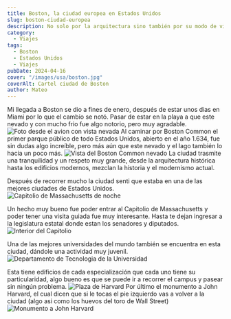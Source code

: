 ```yaml
---
title: Boston, la ciudad europea en Estados Unidos
slug: boston-ciudad-europea
description: No solo por la arquitectura sino también por su modo de vida.
category:
  - Viajes
tags:
  - Boston
  - Estados Unidos
  - Viajes
pubDate: 2024-04-16
cover: "/images/usa/boston.jpg"
coverAlt: Cartel ciudad de Boston
author: Mateo 
---
```


Mi llegada a Boston se dio a fines de enero, después de estar unos dias en Miami por lo que el cambio se notó.
Pasar de estar en la playa a que este nevado y con mucho frio fue algo notorio, pero muy agradable. 
<img src="/images/usa/boston/IMG_8395.jpg" alt="Foto desde el avion con vista nevada">
Al caminar por Boston Common el primer parque público de todo Estados Unidos, abierto en el año 1.634, fue sin dudas algo increíble, pero más aún que este nevado y el lago también lo hacia un poco más.
<img src="/images/usa/boston/IMG_8400.jpg" alt="Vista del Boston Common nevado">
La ciudad trasmite una tranquilidad y un respeto muy grande, desde la arquitectura histórica hasta los edificios modernos, mezclan la historia y el modernismo actual.

Después de recorrer mucho la ciudad senti que estaba en una de las mejores ciudades de Estados Unidos.
<img src="/images/usa/boston/IMG_8476.jpg" alt="Capitolio de Massachusetts de noche">

Un hecho muy bueno fue poder entrar al Capitolio de Massachusetts y poder tener una visita guiada fue muy interesante.
Hasta te dejan ingresar a la legislatura estatal donde estan los senadores y diputados.
<img src="/images/usa/boston/IMG_8470.jpg" alt="Interior del Capitolio">

Una de las mejores universidades del mundo también se encuentra en esta ciudad, dándole una actividad muy juvenil.
<img src="/images/usa/boston/IMG_8487.jpg" alt="Departamento de Tecnologia de la Universidad">

Esta tiene edificios de cada especialización que cada uno tiene su particularidad, algo bueno es que se puede ir a recorrer el campus y pasear sin ningún problema.
<img src="/images/usa/boston/IMG_8491.jpg" alt="Plaza de Harvard">
Por último el monumento a John Harvard, el cual dicen que si le tocas el pie izquierdo vas a volver a la ciudad (algo asi como los huevos del toro de Wall Street)
<img src="/images/usa/boston/IMG_8497.jpg" alt="Monumento a John Harvard">


